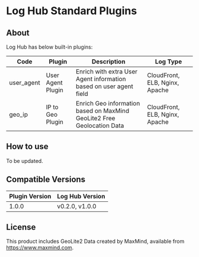 # Log Hub Standard Plugins

## About

Log Hub has below built-in plugins:

| Code       | Plugin            | Description                                                            | Log Type                       |
|------------|-------------------|------------------------------------------------------------------------|--------------------------------|
| user_agent | User Agent Plugin | Enrich with extra User Agent information based on user agent field     | CloudFront, ELB, Nginx, Apache |
| geo_ip     | IP to Geo Plugin  | Enrich Geo information based on MaxMind GeoLite2 Free Geolocation Data | CloudFront, ELB, Nginx, Apache |

## How to use

To be updated.

## Compatible Versions

| Plugin Version | Log Hub Version |
|----------------|-----------------|
| 1.0.0          | v0.2.0, v1.0.0  |

## License

This product includes GeoLite2 Data created by MaxMind, available from https://www.maxmind.com.
